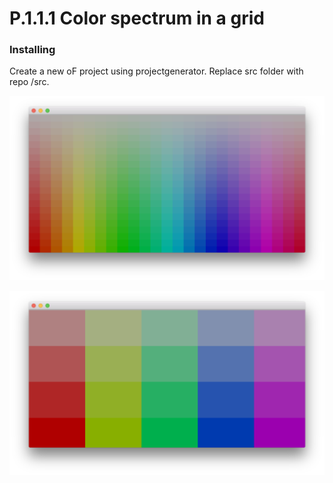 # P.1.1.1 Color spectrum in a grid

### Installing

Create a new oF project using projectgenerator. Replace src folder with repo /src.

![project screenshot](https://raw.githubusercontent.com/barrylachapelle/oFGenerativeDesign/master/img/p111/1.png)

![project screenshot](https://raw.githubusercontent.com/barrylachapelle/oFGenerativeDesign/master/img/p111/2.png)

